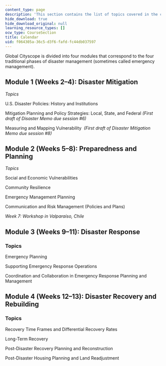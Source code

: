 ```yaml
---
content_type: page
description: 'This section contains the list of topics covered in the course. '
hide_download: true
hide_download_original: null
learning_resource_types: []
ocw_type: CourseSection
title: Calendar
uid: f064305a-36c5-d3f6-fafd-fc44db037597
---
```


Global Cityscope is divided into four modules that correspond to the four traditional phases of disaster management (sometimes called emergency management). 

Module 1 (Weeks 2–4): Disaster Mitigation
-----------------------------------------

_Topics_

U.S. Disaster Policies: History and Institutions

Mitigation Planning and Policy Strategies: Local, State, and Federal _(First draft of Disaster Memo due session #6)_

Measuring and Mapping Vulnerability  _(First draft of Disaster Mitigation Memo due session #8)_

Module 2 (Weeks 5–8): Preparedness and Planning
-----------------------------------------------

_Topics_

Social and Economic Vulnerabilities

Community Resilience

Emergency Management Planning

Communication and Risk Management (Policies and Plans)

_Week 7: Workshop in Valparaíso, Chile_

Module 3 (Weeks 9–11): Disaster Response
----------------------------------------

### Topics

Emergency Planning

Supporting Emergency Response Operations

Coordination and Collaboration in Emergency Response Planning and Management

Module 4 (Weeks 12–13): Disaster Recovery and Rebuilding
--------------------------------------------------------

### Topics

Recovery Time Frames and Differential Recovery Rates

Long-Term Recovery

Post-Disaster Recovery Planning and Reconstruction

Post-Disaster Housing Planning and Land Readjustment